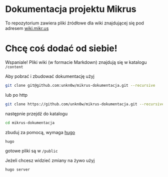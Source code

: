 # Dokumentacja projektu Mikrus
To repozytorium zawiera pliki źródłowe dla wiki znajdującej się pod adresem [wiki.mikr.us](https://wiki.mikr.us/)

# Chcę coś dodać od siebie!
Wspaniale! Pliki wiki (w formacie Markdown) znajdują się w katalogu `/content`

Aby pobrać i zbudować dokumentację użyj
```bash
git clone git@github.com:unkn0w/mikrus-dokumentacja.git --recursive
```
lub po http
```bash
git clone https://github.com/unkn0w/mikrus-dokumentacja.git --recursive
```
następnie przejdź do katalogu
```bash
cd mikrus-dokumentacja
```
zbuduj za pomocą, wymaga [hugo](https://gohugo.io/categories/installation/) 
```bash
hugo
```
gotowe pliki są w `/public`

Jeżeli chcesz widzieć zmiany na żywo użyj
```bash
hugo server
```